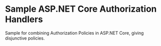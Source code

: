 # Sample ASP.NET Core Authorization Handlers

Sample for combining Authorization Policies in ASP.NET Core, giving disjunctive policies.
